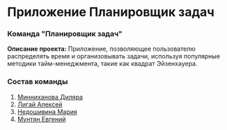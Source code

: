 # Приложение Планировщик задач

### Команда "Планировщик задач"

**Описание проекта:** Приложение, позволяющее пользователю распределять время и организовывать задачи, используя популярные методики тайм-менеджмента, такие как квадрат Эйзенхауера.

### Состав команды
1. [Минниханова Диляра](https://github.com/MinnDi)
2. [Лигай Алексей]()
3. [Недошивина Мария](https://github.com/maria2408)
4. [Мунтян Евгений]()

